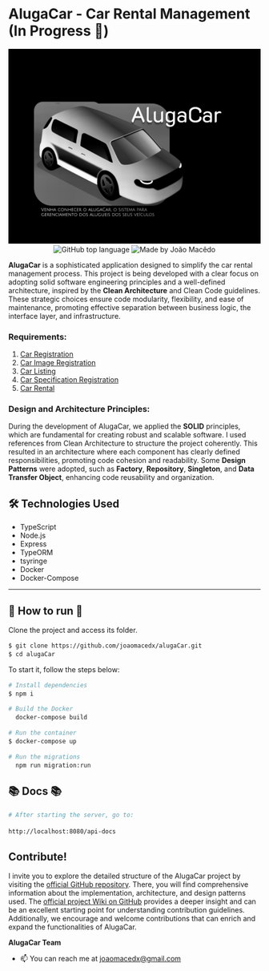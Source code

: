 # AlugaCar - Car Rental Management (In Progress 🚧)

<div align="center">
  <img alt="AlugaCar" src="./assets/alugaCarLogo.jpg" >
 </div>
<div align="center">
  <img alt="GitHub top language" src="https://img.shields.io/github/languages/top/joaomacedx/alugaCar?style=flat" >
  <img alt="Made by João Macêdo" src="https://img.shields.io/badge/made%20by-João%20Macêdo-blue">
 </div>

 
**AlugaCar** is a sophisticated application designed to simplify the car rental management process. This project is being developed with a clear focus on adopting solid software engineering principles and a well-defined architecture, inspired by the **Clean Architecture** and Clean Code guidelines. These strategic choices ensure code modularity, flexibility, and ease of maintenance, promoting effective separation between business logic, the interface layer, and infrastructure.
### Requirements: 
 1. [Car Registration](./.requirements/modules/cars/car-registration.requirements.md)
 2. [Car Image Registration](./.requirements/modules/cars/car-image-registration.requirements.md)
 3. [Car Listing](./.requirements/modules/cars/car-listing.requirements.md)
 4. [Car Specification Registration](./.requirements/modules/cars/car-specification-registration.requirements.md)
 5. [Car Rental](./.requirements/modules/cars/car-rental.requirements.md)
### Design and Architecture Principles:

During the development of AlugaCar, we applied the **SOLID** principles, which are fundamental for creating robust and scalable software. I used references from Clean Architecture to structure the project coherently. This resulted in an architecture where each component has clearly defined responsibilities, promoting code cohesion and readability. Some **Design Patterns** were adopted, such as **Factory**, **Repository**, **Singleton**, and **Data Transfer Object**, enhancing code reusability and organization.


## 🛠 Technologies Used
- TypeScript
- Node.js
- Express
- TypeORM
- tsyringe
- Docker
- Docker-Compose

<hr>

## 🚀 How to run 🚀


Clone the project and access its folder.

```bash
$ git clone https://github.com/joaomacedx/alugaCar.git
$ cd alugaCar
```

To start it, follow the steps below:
```bash
# Install dependencies
$ npm i
```

```bash
# Build the Docker
  docker-compose build
```
```bash
# Run the container
$ docker-compose up
```

```bash
# Run the migrations
  npm run migration:run
```

## 📚 Docs 📚

  ```bash
# After starting the server, go to:

http://localhost:8080/api-docs
```

## Contribute!

I invite you to explore the detailed structure of the AlugaCar project by visiting the [official GitHub repository](https://github.com/joaomacedx/alugacar). There, you will find comprehensive information about the implementation, architecture, and design patterns used. The [official project Wiki on GitHub](https://github.com/joaomacedx/alugaCar/wiki) provides a deeper insight and can be an excellent starting point for understanding contribution guidelines. Additionally, we encourage and welcome contributions that can enrich and expand the functionalities of AlugaCar.

**AlugaCar Team**
  - 📫 You can reach me at <a href="mailto:joaomacedx@gmail.com">joaomacedx@gmail.com</a><br>
